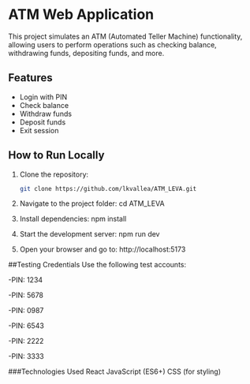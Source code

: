 # ATM Web Application

This project simulates an ATM (Automated Teller Machine) functionality, allowing users to perform operations such as checking balance, withdrawing funds, depositing funds, and more.

## Features
- Login with PIN
- Check balance
- Withdraw funds
- Deposit funds
- Exit session

## How to Run Locally

1. Clone the repository:
   ```bash
   git clone https://github.com/lkvallea/ATM_LEVA.git

2. Navigate to the project folder:
    cd ATM_LEVA
  
3. Install dependencies:
    npm install

4. Start the development server:
    npm run dev
  
5. Open your browser and go to:
    http://localhost:5173


##Testing Credentials
Use the following test accounts:

-PIN: 1234

-PIN: 5678 

-PIN: 0987 

-PIN: 6543 

-PIN: 2222 

-PIN: 3333 

###Technologies Used
React
JavaScript (ES6+)
CSS (for styling)

